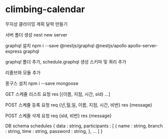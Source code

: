 # climbing-calendar
무지성 클라이밍 계획 달력 만들기

서버 폴더 생성
nest new server

graphql 설치
npm i --save @nestjs/graphql @nestjs/apollo apollo-server-express graphql

graphql 폴더 추가, schedule.graphql 생성
스키마 및 쿼리 추가

리졸브와 모듈 추가

몽구스 설치
npm i --save mongoose



GET 스케쥴 리스트 요청
res [{이름, 지점, 시간, sId} ...]

POST 스케쥴 등록 요청
req {년,월,일, 이름, 지점, 시간, 비번}
res {message}

POST 스케쥴 삭제 요청
req {sId, 비번}
res {message}

DB schema
schedules {
    data : string,
    participants : [
        {
            name : string,
            branch : string,
            time : string,
            password : string,
        }, ...
    ]
}